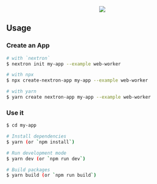 <p align="center"><img src="https://i.imgur.com/7XkhMwQ.png"></p>

## Usage

### Create an App

```bash
# with `nextron`
$ nextron init my-app --example web-worker

# with npx
$ npx create-nextron-app my-app --example web-worker

# with yarn
$ yarn create nextron-app my-app --example web-worker
```

### Use it

```bash
$ cd my-app

# Install dependencies
$ yarn (or `npm install`)

# Run development mode
$ yarn dev (or `npm run dev`)

# Build packages
$ yarn build (or `npm run build`)
```
